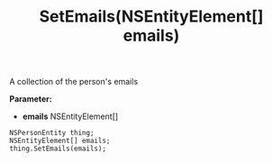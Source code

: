 ﻿---
uid: crmscript_ref_NSPersonEntity_SetEmails
title: SetEmails(NSEntityElement[] emails)
intellisense: NSPersonEntity.SetEmails
keywords: NSPersonEntity, GetEmails
so.topic: reference
---

A collection of the person's emails

**Parameter:** 
 - **emails** NSEntityElement[]

```crmscript
NSPersonEntity thing;
NSEntityElement[] emails;
thing.SetEmails(emails);
```

